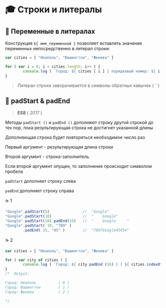 # 🎓 Строки и литералы

## :ledger: Переменные в литералах

Конструкция `${ имя_переменной }` позволяет вставлять значения переменных непосредственно в литерал строки:
```javascript
var cities = [ "Неаполь", "Вашингтон", "Женева" ]

for ( var i = 0; i < cities.length; i++ ) {
        console.log ( `Город: ${ cities [ i ] } порядковый номер: ${ i }` )
}
```
> Литерал строки заворачивается в символы обратных кавычек ( **`** )

## :ledger: padStart & padEnd
> **ES8** ( *2017* )

Методы `padStart ()` и `padEnd ()` дополняют строку другой строкой до тех пор, пока результирующая строка не достигнет указанной длины

Дополняющая строка будет повторяться необходимое число раз

Первый аргумент - результирующая длина строки

Второй аргумент - строка-заполнитель

Если второй аргумент опущен, то заполнение происходит символом пробела

`padStart` дополняет строку слева

`padEnd`  дополняет строку справа

☕ 1

```javascript
"Google".padStart(5)               //  "Google"
"Google".padStart(10)              //  "    Google"
"Google".padStart(10).padEnd(15)   //  "    Google     "
"Google".padStart( 10, "789" )
        .padEnd( 15, "45" )        //  "7897Google45454"
```

☕ 2
```javascript
var cities = [ "Неаполь", "Вашингтон", "Женева" ]

for ( var city of cities ) {
        console.log ( `Город: ${ city.padEnd (16) } ( ${ cities.indexOf ( city ) } )` )
}
/*  Output:

Город: Неаполь          ( 0 )
Город: Вашингтон        ( 1 )
Город: Женева           ( 2 )

*/
```